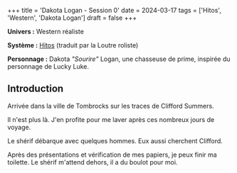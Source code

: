 +++
title = 'Dakota Logan - Session 0'
date = 2024-03-17
tags = ['Hitos', 'Western', 'Dakota Logan']
draft = false
+++

**Univers :** Western réaliste

**Système :** [Hitos](https://www.laloutreroliste.com/store/13-hitos) (traduit par la Loutre roliste)

**Personnage :** Dakota *"Sourire"* Logan, une chasseuse de prime, inspirée du personnage de Lucky Luke. 


## Introduction

Arrivée dans la ville de Tombrocks sur les traces de Clifford Summers.

Il n'est plus là. J'en profite pour me laver après ces nombreux jours de voyage.

Le shérif débarque avec quelques hommes. Eux aussi cherchent Clifford.

Après des présentations et vérification de mes papiers, je peux finir ma toilette. Le shérif m'attend dehors, il a du boulot pour moi.